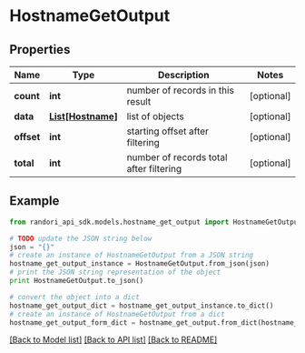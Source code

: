 # HostnameGetOutput


## Properties

Name | Type | Description | Notes
------------ | ------------- | ------------- | -------------
**count** | **int** | number of records in this result | [optional] 
**data** | [**List[Hostname]**](Hostname.md) | list of objects | [optional] 
**offset** | **int** | starting offset after filtering | [optional] 
**total** | **int** | number of records total after filtering | [optional] 

## Example

```python
from randori_api_sdk.models.hostname_get_output import HostnameGetOutput

# TODO update the JSON string below
json = "{}"
# create an instance of HostnameGetOutput from a JSON string
hostname_get_output_instance = HostnameGetOutput.from_json(json)
# print the JSON string representation of the object
print HostnameGetOutput.to_json()

# convert the object into a dict
hostname_get_output_dict = hostname_get_output_instance.to_dict()
# create an instance of HostnameGetOutput from a dict
hostname_get_output_form_dict = hostname_get_output.from_dict(hostname_get_output_dict)
```
[[Back to Model list]](../README.md#documentation-for-models) [[Back to API list]](../README.md#documentation-for-api-endpoints) [[Back to README]](../README.md)


